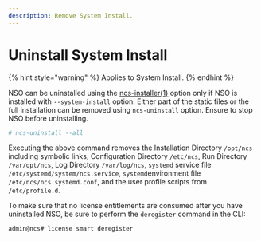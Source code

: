 ```yaml
---
description: Remove System Install.
---
```


# Uninstall System Install

{% hint style="warning" %}
Applies to System Install.
{% endhint %}

NSO can be uninstalled using the [ncs-installer(1)](../../../man/ncs-installer.1.md) option only if NSO is installed with `--system-install` option. Either part of the static files or the full installation can be removed using `ncs-uninstall` option. Ensure to stop NSO before uninstalling.

```bash
# ncs-uninstall --all
```

Executing the above command removes the Installation Directory `/opt/ncs` including symbolic links, Configuration Directory `/etc/ncs`, Run Directory `/var/opt/ncs`, Log Directory `/var/log/ncs`, `systemd` service file `/etc/systemd/system/ncs.service`, `systemd`environment file `/etc/ncs/ncs.systemd.conf`, and the user profile scripts from `/etc/profile.d`.

To make sure that no license entitlements are consumed after you have uninstalled NSO, be sure to perform the `deregister` command in the CLI:

```cli
admin@ncs# license smart deregister
```
